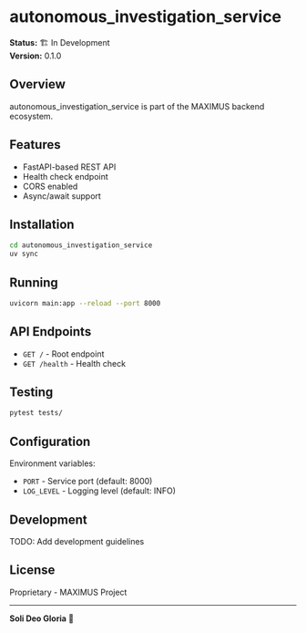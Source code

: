 # autonomous_investigation_service

**Status:** 🏗️ In Development  
**Version:** 0.1.0

## Overview

autonomous_investigation_service is part of the MAXIMUS backend ecosystem.

## Features

- FastAPI-based REST API
- Health check endpoint
- CORS enabled
- Async/await support

## Installation

```bash
cd autonomous_investigation_service
uv sync
```

## Running

```bash
uvicorn main:app --reload --port 8000
```

## API Endpoints

- `GET /` - Root endpoint
- `GET /health` - Health check

## Testing

```bash
pytest tests/
```

## Configuration

Environment variables:
- `PORT` - Service port (default: 8000)
- `LOG_LEVEL` - Logging level (default: INFO)

## Development

TODO: Add development guidelines

## License

Proprietary - MAXIMUS Project

---

**Soli Deo Gloria** 🙏
